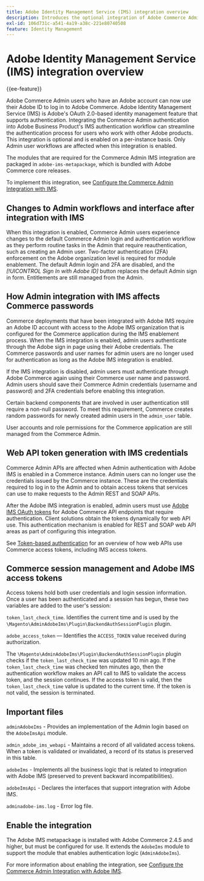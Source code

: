 ```yaml
---
title: Adobe Identity Management Service (IMS) integration overview
description: Introduces the optional integration of Adobe Commerce Admin login with Adobe IMS
exl-id: 106d731c-a541-4a19-a38c-221e80740508
feature: Identity Management
---
```

# Adobe Identity Management Service (IMS) integration overview

{{ee-feature}}

Adobe Commerce Admin users who have an Adobe account can now use their Adobe ID to log in to Adobe Commerce. Adobe Identity Management Service (IMS) is Adobe's OAuth 2.0-based identity management feature that supports authentication. Integrating the Commerce Admin authentication into Adobe Business Product's IMS authentication workflow can streamline the authentication process for users who work with other Adobe products. This integration is optional and is enabled on a per-instance basis. Only Admin user workflows are affected when this integration is enabled. 

The modules that are required for the Commerce Admin IMS integration are packaged in  `adobe-ims-metapackage`, which is bundled with Adobe Commerce core releases. 

To implement this integration, see [Configure the Commerce Admin Integration with IMS](./adobe-ims-config.md).

## Changes to Admin workflows and interface after integration with IMS

When this integration is enabled, Commerce Admin users experience changes to the default Commerce Admin login and authentication workflow as they perform routine tasks in the Admin that require reauthentication, such as creating an Admin user. Two-factor authentication (2FA) enforcement on the Adobe organization level is required for module enablement. The default Admin login and 2FA are disabled, and the _[!UICONTROL Sign In with Adobe ID]_ button replaces the default Admin sign in form. Entitlements are still managed from the Admin.

## How Admin integration with IMS affects Commerce passwords

Commerce deployments that have been integrated with Adobe IMS require an Adobe ID account with access to the Adobe IMS organization that is configured for the Commerce application during the IMS enablement process.  When the IMS integration is enabled, admin users authenticate through the Adobe sign in page using their Adobe credentials. The Commerce passwords and user names for admin users are no longer used for authentication as long as the Adobe IMS integration is enabled.

If the IMS integration is disabled, admin users must authenticate through Adobe Commerce again using their Commerce user name and password. Admin users should save their Commerce Admin credentials (username and password) and 2FA credentials before enabling this integration.

Certain backend components that are involved in user authentication still require a non-null password. To meet this requirement, Commerce creates random passwords for newly created admin users in the `admin_user` table.

User accounts and role permissions for the Commerce application are still managed from the Commerce Admin.


## Web API token generation with IMS credentials

Commerce Admin APIs are affected when Admin authentication with Adobe IMS is enabled in a Commerce instance. Admin users can no longer use the credentials issued by the Commerce instance. These are the credentials required to log in to the Admin and to obtain access tokens that services can use to make requests to the Admin REST and SOAP APIs. 

After the Adobe IMS integration is enabled, admin users must use [Adobe IMS OAuth tokens](https://developer.adobe.com/developer-console/docs/guides/authentication/OAuthIntegration/) for Adobe Commerce API endpoints that require authentication. Client solutions obtain the tokens dynamically for web API use. This authentication mechanism is enabled for REST and SOAP web API areas as part of configuring this integration.

See [Token-based authentication](https://developer.adobe.com/commerce/webapi/get-started/authentication/gs-authentication-token/) for an overview of how web APIs use Commerce access tokens, including IMS access tokens.

## Commerce session management and Adobe IMS access tokens

Access tokens hold both user credentials and login session information. Once a user has been authenticated and a session has begun, these two variables are added to the user's session:

`token_last_check_time`. Identifies the current time and is used by the `\Magento\AdminAdobeIms\Plugin\BackendAuthSessionPlugin` plugin.

`adobe_access_token` — Identifies the `ACCESS_TOKEN` value received during authorization.

The `\Magento\AdminAdobeIms\Plugin\BackendAuthSessionPlugin` plugin checks if the `token_last_check_time` was updated 10 min ago. If the `token_last_check_time` was checked ten minutes ago, then the authentication workflow makes an API call to IMS to validate the access token, and the session continues. If the access token is valid, then the `token_last_check_time` value is updated to the current time. If the token is not valid, the session is terminated.

## Important files

`adminAdobeIms` - Provides an implementation of the Admin login based on the `AdobeImsApi` module.

`admin_adobe_ims_webapi` -  Maintains a record of all validated access tokens. When a token is validated or invalidated, a record of its status is preserved in this table.

`adobeIms` - Implements all the business logic that is related to integration with Adobe IMS (preserved to prevent backward incompatibilities).

`adobeImsApi` - Declares the interfaces that support integration with Adobe IMS.

`adminadobe-ims.log` - Error log file.

## Enable the integration

The Adobe IMS metapackage is installed with Adobe Commerce 2.4.5 and higher, but must be configured for use. It extends the `AdobeIms` module to support the module that enables authentication logic (`AdminAdobeIms`).

For more information about enabling the integration, see [Configure the Commerce Admin Integration with Adobe IMS](./adobe-ims-config.md).
